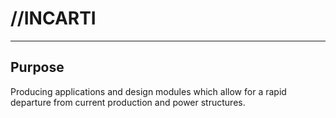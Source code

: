 # //INCARTI
<hr>

<h2>Purpose</h2>
Producing applications and design modules which allow for a rapid departure from current production and power structures.
